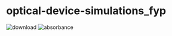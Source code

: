 # optical-device-simulations_fyp
![download](https://github.com/jmccw/optical-device-simulations_fyp/assets/72471173/e1dd3354-a739-45bc-9556-a64a73364871)
![absorbance](https://github.com/jmccw/optical-device-simulations_fyp/assets/72471173/0e77c2a8-7dd9-47c0-b64b-defdeb5b55e5)

